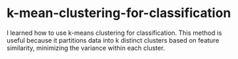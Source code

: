 # k-mean-clustering-for-classification
I learned how to use k-means clustering for classification. This method is useful because it partitions data into k distinct clusters based on feature similarity, minimizing the variance within each cluster. 
